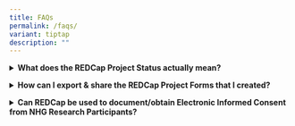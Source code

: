 ```yaml
---
title: FAQs
permalink: /faqs/
variant: tiptap
description: ""
---
```

<p></p>
<div data-type="detailGroup" class="isomer-accordion-group isomer-accordion isomer-accordion-white">
<details class="isomer-details">
<summary><strong>What does the REDCap Project Status actually mean?</strong>
</summary>
<div data-type="detailsContent" class="isomer-details-content">
<p>This guide explains what the REDCap Project Status means, the difference
between each status, and its implications to the Project.
<br>Download here</p>
</div>
</details>
</div>
<p></p>
<div data-type="detailGroup" class="isomer-accordion-group isomer-accordion isomer-accordion-white">
<details class="isomer-details">
<summary><strong>How can I export &amp; share the REDCap Project Forms that I created?</strong>
</summary>
<div data-type="detailsContent" class="isomer-details-content">
<p>This guide explains how Users can export their REDCap Project Forms/Instruments.
<br>Download here
<br>
</p>
</div>
</details>
</div>
<p></p>
<div data-type="detailGroup" class="isomer-accordion-group isomer-accordion isomer-accordion-white">
<details class="isomer-details">
<summary><strong>Can REDCap be used to document/obtain Electronic Informed Consent from NHG Research Participants?</strong>
</summary>
<div data-type="detailsContent" class="isomer-details-content">
<p></p>
<p>The REDCap system does have some functionality to perform e-Consent activities.</p>
<p></p>
<p>Unfortunately, our assessment shows that the REDCap System does not yet
fully comply with or meet the requirements of Singapore’s Electronic Transactions
Act (ETA).</p>
<p></p>
<p>Hence, we do <strong>NOT </strong>recommend that researchers use REDCap
to perform any e-Consent activities.</p>
<p></p>
<p>For more information, please refer to the following resources.</p>
<p></p>
<ul data-tight="true" class="tight">
<li>
<p><a href="https://mynhg.nhg.com.sg/DEPT/RQM/Shared Library/PCR SOP and Templates/599-005 Guidance Document on Electronic IC Process.pdf" rel="noopener nofollow" target="_blank">NHG PCR SOP 599-005: Guidance Document on Electronic Informed Consent Process </a>(NHG
Intranet access required.)</p>
</li>
</ul>
<ul data-tight="true" class="tight">
<li>
<p><a href="https://www.hsa.gov.sg/docs/default-source/hprg-io-ctb/hsa_gn-ioctb-14_e-consent_1oct2021.pdf?sfvrsn=388d125e_2" rel="noopener nofollow" target="_blank">HSA - Guidance on Electronic Consent (for Clinical Trials)</a>
</p>
</li>
</ul>
<p></p>
</div>
</details>
</div>
<p></p>
<p></p>